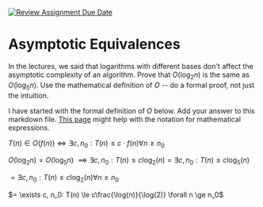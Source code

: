 [![Review Assignment Due Date](https://classroom.github.com/assets/deadline-readme-button-24ddc0f5d75046c5622901739e7c5dd533143b0c8e959d652212380cedb1ea36.svg)](https://classroom.github.com/a/fbkbKZ5N)
# Asymptotic Equivalences

In the lectures, we said that logarithms with different bases don't affect the
asymptotic complexity of an algorithm. Prove that $O(\log_{2} n)$ is the same as
$O(\log_{5} n)$. Use the mathematical definition of $O$ -- do a formal proof,
not just the intuition.

I have started with the formal definition of $O$ below. Add your answer to this
markdown file. [This
page](https://docs.github.com/en/get-started/writing-on-github/working-with-advanced-formatting/writing-mathematical-expressions)
might help with the notation for mathematical expressions.

$T(n) \in O(f(n)) \iff \exists c, n_0: T(n) \leq c \cdot f(n) \forall n \geq n_0$

$O(\log_{2} n) = O(\log_{5} n)$
$\implies \exists c, n_0: T(n) \le c\log_{2}(n) = \exists c, n_0: T(n) \le c\log_{5}(n)$

$= \exists c, n_0: T(n) \le c\log_{2}(n) \forall n \ge n_0$

$= \exists c, n_0: T(n) \le c\frac{\log(n)}{\log(2)} \forall n \ge n_0$